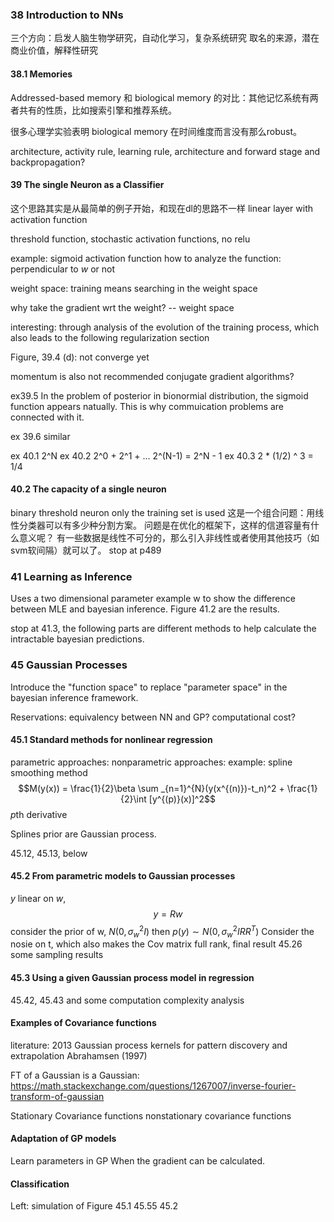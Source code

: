 ### 38 Introduction to NNs
三个方向：启发人脑生物学研究，自动化学习，复杂系统研究
取名的来源，潜在商业价值，解释性研究

#### 38.1 Memories
Addressed-based memory 和 biological memory 的对比：其他记忆系统有两者共有的性质，比如搜索引擎和推荐系统。

很多心理学实验表明 biological memory 在时间维度而言没有那么robust。

architecture, activity rule, learning rule,
architecture and forward stage and backpropagation?

#### 39 The single Neuron as a Classifier
这个思路其实是从最简单的例子开始，和现在dl的思路不一样
linear layer with activation function

threshold function, stochastic activation functions,
no relu

example: sigmoid activation function
how to analyze the function: perpendicular to $w$ or not

weight space: training means searching in the weight space

why take the gradient wrt the weight?
-- weight space

interesting: through analysis of the evolution of the training process, which also leads to the following regularization section

Figure, 39.4
(d): not converge yet

momentum is also not recommended
conjugate gradient algorithms?

ex39.5 In the problem of posterior in bionormial distribution, the sigmoid function appears natually. This is why commuication problems are connected with it.

ex 39.6 similar

ex 40.1 2^N
ex 40.2 2^0 + 2^1 + ... 2^(N-1) = 2^N - 1
ex 40.3 2 * (1/2) ^ 3 = 1/4

#### 40.2 The capacity of a single neuron
binary threshold neuron
only the training set is used
这是一个组合问题：用线性分类器可以有多少种分割方案。
问题是在优化的框架下，这样的信道容量有什么意义呢？
有一些数据是线性不可分的，那么引入非线性或者使用其他技巧（如svm软间隔）就可以了。
stop at p489

### 41 Learning as Inference
Uses a two dimensional parameter example w to show the difference between MLE and bayesian inference. Figure 41.2 are the results.

stop at 41.3, the following parts are different methods to help calculate the intractable bayesian predictions.

### 45 Gaussian Processes
Introduce the "function space" to replace "parameter space" in the bayesian inference framework.

Reservations: equivalency between NN and GP? computational cost?
#### 45.1 Standard methods for nonlinear regression
parametric approaches:
nonparametric approaches: 
example: spline smoothing method
$$M(y(x)) = \frac{1}{2}\beta \sum _{n=1}^{N}(y(x^{(n)})-t_n)^2 + \frac{1}{2}\int [y^{(p)}(x)]^2$$
$p$th derivative

Splines prior are Gaussian process.

45.12, 45.13, below

#### 45.2 From parametric models to Gaussian processes

$y$ linear on $w$,
$$y = Rw$$ 
consider the prior of w, $N(0, \sigma _{w}^2 I)$ then $p(y) 
\sim N(0, \sigma _{w}^2I  RR^T)$
Consider the nosie on t, which also makes the Cov matrix full rank,
final result 45.26
some sampling results
#### 45.3 Using a given Gaussian process model in regression
45.42, 45.43
and some computation complexity analysis
#### Examples of Covariance functions
literature: 
2013 Gaussian process kernels for pattern discovery and extrapolation
Abrahamsen (1997)

FT of a Gaussian is a Gaussian:
https://math.stackexchange.com/questions/1267007/inverse-fourier-transform-of-gaussian

Stationary Covariance functions
nonstationary covariance functions
#### Adaptation of GP models
Learn parameters in GP
When the gradient can be calculated.

#### Classification

Left: 
simulation of Figure 45.1
45.55
45.2


